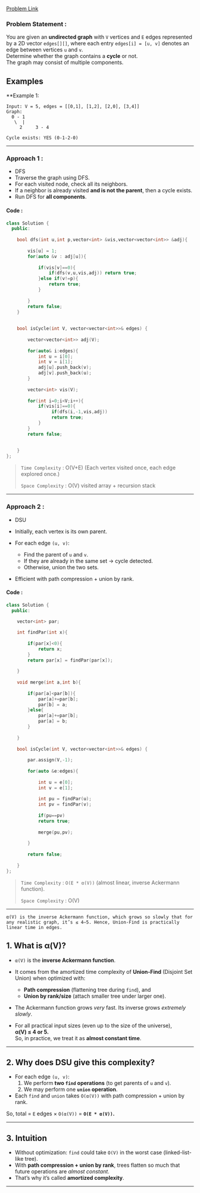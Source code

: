 [Problem Link](https://www.geeksforgeeks.org/problems/detect-cycle-in-an-undirected-graph/1)
### Problem Statement : 

You are given an **undirected graph** with `V` vertices and `E` edges represented by a 2D vector `edges[][]`, where each entry `edges[i] = [u, v]` denotes an edge between vertices `u` and `v`.  
Determine whether the graph contains a **cycle** or not.  
The graph may consist of multiple components.

## Examples

**Example 1: 
```
Input: V = 5, edges = [[0,1], [1,2], [2,0], [3,4]]
Graph:
  0 - 1
   \  |
     2     3 - 4

Cycle exists: YES (0-1-2-0)

```


---

### Approach 1 :

- DFS
- Traverse the graph using DFS.
- For each visited node, check all its neighbors.
- If a neighbor is already visited **and is not the parent**, then a cycle exists.
- Run DFS for **all components**.

#### Code :

``` cpp
class Solution {
  public:
  
    bool dfs(int u,int p,vector<int> &vis,vector<vector<int>> &adj){
        
        vis[u] = 1;
        for(auto &v : adj[u]){
            
            if(vis[v]==0){
                if(dfs(v,u,vis,adj)) return true;
            }else if(v!=p){
                return true;
            }
            
        }
        return false;
    }
  
  
    bool isCycle(int V, vector<vector<int>>& edges) {
        
        vector<vector<int>> adj(V);
        
        for(auto& i:edges){
            int u = i[0];
            int v = i[1];
            adj[u].push_back(v);
            adj[v].push_back(u);
        }
        
        vector<int> vis(V);
        
        for(int i=0;i<V;i++){
            if(vis[i]==0){
                 if(dfs(i,-1,vis,adj))
                 return true;
            }
        }
        return false;
       
        
    }
};
```


> `Time Complexity` : O(V+E) (Each vertex visited once, each edge explored once.)
> 
> `Space Complexity` : O(V) visited array + recursion stack

---


### Approach 2 :


- DSU
- Initially, each vertex is its own parent.
- For each edge `(u, v)`:
    - Find the parent of `u` and `v`.
    - If they are already in the same set → cycle detected.
    - Otherwise, union the two sets.
        
- Efficient with path compression + union by rank.


#### Code :

``` cpp
class Solution {
  public:
  
    vector<int> par;

    int findPar(int x){
        
        if(par[x]<0){
            return x;
        }
        return par[x] = findPar(par[x]);
        
    }
    
    void merge(int a,int b){
        
        if(par[a]<par[b]){
            par[a]+=par[b];
            par[b] = a;
        }else{
            par[a]+=par[b];
            par[a] = b;
        }
        
    }
  
    bool isCycle(int V, vector<vector<int>>& edges) {
              
        par.assign(V,-1);
        
        for(auto &e:edges){
            
            int u = e[0];
            int v = e[1];
            
            int pu = findPar(u);
            int pv = findPar(v);
            
            if(pu==pv)
            return true;
            
            merge(pu,pv);
          
        }
        
        return false;
        
    }
};
```

> `Time Complexity` : `O(E * α(V))` (almost linear, inverse Ackermann function).
> 
> `Space Complexity` : O(V)


---

```
α(V) is the inverse Ackermann function, which grows so slowly that for any realistic graph, it’s ≤ 4–5. Hence, Union-Find is practically linear time in edges.
```

## 1. What is **α(V)?**

- `α(V)` is the **inverse Ackermann function**.
- It comes from the amortized time complexity of **Union-Find** (Disjoint Set Union) when optimized with:
    - **Path compression** (flattening tree during `find`), and
    - **Union by rank/size** (attach smaller tree under larger one).

- The Ackermann function grows _very_ fast. Its inverse grows _extremely slowly_.    
- For all practical input sizes (even up to the size of the universe),  
    **α(V) ≤ 4 or 5.**  
    So, in practice, we treat it as **almost constant time**.
    
---

## 2. Why does DSU give this complexity?

- For each edge `(u, v)`:
    1. We perform **two `find` operations** (to get parents of `u` and `v`).
    2. We may perform one **`union` operation**.
- Each `find` and `union` takes `O(α(V))` with path compression + union by rank.
    
So, total = `E` edges × `O(α(V))` = **`O(E * α(V))`.**

---

## 3. Intuition

- Without optimization: `find` could take `O(V)` in the worst case (linked-list-like tree).
- With **path compression + union by rank**, trees flatten so much that future operations are _almost constant_.
- That’s why it’s called **amortized complexity**.


---
